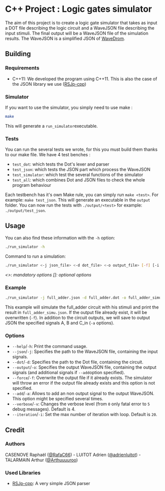 # C++ Project : Logic gates simulator
The aim of this project is to create a logic gate simulator that takes as input a DOT file describing the logic circuit and a WaveJSON file describing the input stimuli. The final output will be a WaveJSON file of the simulation results. The WaveJSON is a simplified JSON of [WaveDrom](https://wavedrom.com/).

## Building
### Requirements
- C++11: We developed the program using C++11. This is also the case of the JSON library we use ([RSJp-cpp](https://github.com/subh83/RSJp-cpp)) 

### Simulator
If you want to use the simulator, you simply need to use make :
```bash
make
```
This will generate a `run_simulator`executable.

### Tests
You can run the several tests we wrote, for this you must build them thanks to our make file. We have 4 test benches :
- `test_dot`: which tests the Dot's lexer and parser
- `test_json`: which tests the JSON part which process the WaveJSON
- `test_simulator`: which test the several functions of the simulator
- `test_all`: which combines Dot and JSON files to check the whole program behaviour

Each testbench has it's own Make rule, you can simply run `make <test>`. For example: `make test_json`. This will generate an executable in the `output` folder. You can now run the tests with `./output/<test>` for example: `./output/test_json`.

## Usage
You can also find these information with the `-h` option:
```bash
./run_simulator -h
```

Command to run a simulation:
```bash
./run_simulator <-j json_file> <-d dot_file> <-o output_file> [-f] [-i max_iteration] [-a output ...] [-v verbose_level]
```
*<>: mandatory options* *\[\]: optional options*

### Example
```bash
./run_simulator -j full_adder.json -d full_adder.dot -o full_adder_simu.json -f -a A -a B -a C_in -v 4 -i 20
```

This example will simulate the full_adder circuit with his stimuli and print the result in `full_adder_simu.json`. If the output file already exist, it will be overwritten (`-f`). In addition to the circuit outputs, we will save to output JSON the specified signals A, B and C_in (`-a` options).

### Options
- `--help`/`-h`: Print the command usage.
- `--json`/`-j`: Specifies the path to the WaveJSON file, containing the input signals.
- `--dot`/`-d`: Specifies the path to the Dot file, containing the circuit.
- `--output`/`-o`: Specifies the output WaveJSON file, containing the output signals (and additional signals if `--add`option specified).
- `--force`/`-f`: Overwrite the output file if it already exists. The simulator will throw an error if the output file already exists and this option is not specified.
- `--add`/`-a`: Allows to add an non output signal to the output WaveJSON. This option might be specified several times.
- `--verbose`/`-v`: Changes the verbose level (from `0` only fatal error to `5` debug messages). Default is 4.
- `--iteration`/`-i`:  Set the max number of iteration with loop. Default is `20`.

## Credit
### Authors
CASENOVE Raphaël ([@RafaC66](https://github.com/RafaC66)) - LUITOT Adrien ([@adrienluitot](https://github.com/adrienluitot)) - TALARMAIN Arthur ([@Arthuuuuroo](https://github.com/Arthuuuuroo))

### Used Libraries
- [RSJp-cpp](https://github.com/subh83/RSJp-cpp): A very simple JSON parser